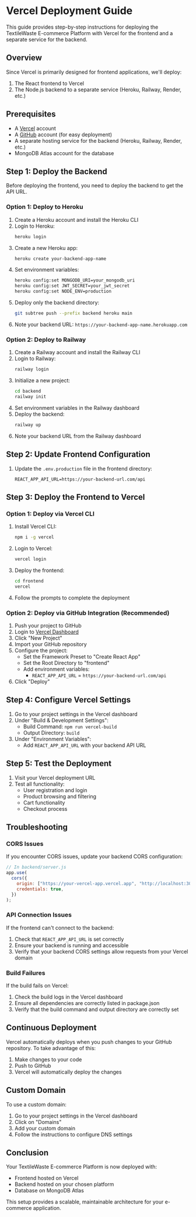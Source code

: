 # Vercel Deployment Guide

This guide provides step-by-step instructions for deploying the TextileWaste E-commerce Platform with Vercel for the frontend and a separate service for the backend.

## Overview

Since Vercel is primarily designed for frontend applications, we'll deploy:

1. The React frontend to Vercel
2. The Node.js backend to a separate service (Heroku, Railway, Render, etc.)

## Prerequisites

- A [Vercel](https://vercel.com) account
- A [GitHub](https://github.com) account (for easy deployment)
- A separate hosting service for the backend (Heroku, Railway, Render, etc.)
- MongoDB Atlas account for the database

## Step 1: Deploy the Backend

Before deploying the frontend, you need to deploy the backend to get the API URL.

### Option 1: Deploy to Heroku

1. Create a Heroku account and install the Heroku CLI
2. Login to Heroku:
   ```bash
   heroku login
   ```
3. Create a new Heroku app:
   ```bash
   heroku create your-backend-app-name
   ```
4. Set environment variables:
   ```bash
   heroku config:set MONGODB_URI=your_mongodb_uri
   heroku config:set JWT_SECRET=your_jwt_secret
   heroku config:set NODE_ENV=production
   ```
5. Deploy only the backend directory:
   ```bash
   git subtree push --prefix backend heroku main
   ```
6. Note your backend URL: `https://your-backend-app-name.herokuapp.com`

### Option 2: Deploy to Railway

1. Create a Railway account and install the Railway CLI
2. Login to Railway:
   ```bash
   railway login
   ```
3. Initialize a new project:
   ```bash
   cd backend
   railway init
   ```
4. Set environment variables in the Railway dashboard
5. Deploy the backend:
   ```bash
   railway up
   ```
6. Note your backend URL from the Railway dashboard

## Step 2: Update Frontend Configuration

1. Update the `.env.production` file in the frontend directory:
   ```
   REACT_APP_API_URL=https://your-backend-url.com/api
   ```

## Step 3: Deploy the Frontend to Vercel

### Option 1: Deploy via Vercel CLI

1. Install Vercel CLI:
   ```bash
   npm i -g vercel
   ```
2. Login to Vercel:
   ```bash
   vercel login
   ```
3. Deploy the frontend:
   ```bash
   cd frontend
   vercel
   ```
4. Follow the prompts to complete the deployment

### Option 2: Deploy via GitHub Integration (Recommended)

1. Push your project to GitHub
2. Login to [Vercel Dashboard](https://vercel.com/dashboard)
3. Click "New Project"
4. Import your GitHub repository
5. Configure the project:
   - Set the Framework Preset to "Create React App"
   - Set the Root Directory to "frontend"
   - Add environment variables:
     - `REACT_APP_API_URL` = `https://your-backend-url.com/api`
6. Click "Deploy"

## Step 4: Configure Vercel Settings

1. Go to your project settings in the Vercel dashboard
2. Under "Build & Development Settings":
   - Build Command: `npm run vercel-build`
   - Output Directory: `build`
3. Under "Environment Variables":
   - Add `REACT_APP_API_URL` with your backend API URL

## Step 5: Test the Deployment

1. Visit your Vercel deployment URL
2. Test all functionality:
   - User registration and login
   - Product browsing and filtering
   - Cart functionality
   - Checkout process

## Troubleshooting

### CORS Issues

If you encounter CORS issues, update your backend CORS configuration:

```javascript
// In backend/server.js
app.use(
  cors({
    origin: ["https://your-vercel-app.vercel.app", "http://localhost:3000"],
    credentials: true,
  })
);
```

### API Connection Issues

If the frontend can't connect to the backend:

1. Check that `REACT_APP_API_URL` is set correctly
2. Ensure your backend is running and accessible
3. Verify that your backend CORS settings allow requests from your Vercel domain

### Build Failures

If the build fails on Vercel:

1. Check the build logs in the Vercel dashboard
2. Ensure all dependencies are correctly listed in package.json
3. Verify that the build command and output directory are correctly set

## Continuous Deployment

Vercel automatically deploys when you push changes to your GitHub repository. To take advantage of this:

1. Make changes to your code
2. Push to GitHub
3. Vercel will automatically deploy the changes

## Custom Domain

To use a custom domain:

1. Go to your project settings in the Vercel dashboard
2. Click on "Domains"
3. Add your custom domain
4. Follow the instructions to configure DNS settings

## Conclusion

Your TextileWaste E-commerce Platform is now deployed with:

- Frontend hosted on Vercel
- Backend hosted on your chosen platform
- Database on MongoDB Atlas

This setup provides a scalable, maintainable architecture for your e-commerce application.
